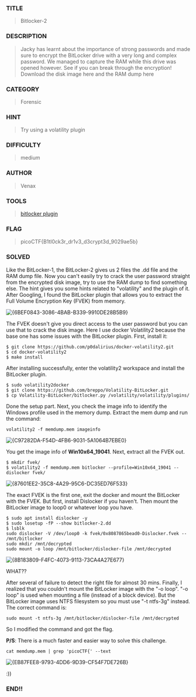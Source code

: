 ### TITLE
>Bitlocker-2
### DESCRIPTION
> Jacky has learnt about the importance of strong passwords and made sure to encrypt the BitLocker drive with a very long and complex password. We managed to capture the RAM while this drive was opened however. See if you can break through the encryption!
Download the disk image here and the RAM dump here

### CATEGORY
> Forensic
### HINT
>Try using a volatility plugin
### DIFFICULTY
>medium
### AUTHOR
> Venax
### TOOLS
> [bitlocker plugin](https://github.com/breppo/Volatility-BitLocker)
### FLAG
> picoCTF{B1tl0ck3r_dr1v3_d3crypt3d_9029ae5b}
### SOLVED
Like the BitLocker-1, the BitLocker-2 gives us 2 files the .dd file and the RAM dump file. Now you can't easily try to crack the user password straight from the encrypted disk image, try to use the RAM dump to find something else. The hint gives you some hints related to "volatility" and the plugin of it. After Googling, I found the BitLocker plugin that allows you to extract the Full Volume Encryption Key (FVEK) from memory.

![{6BEF0843-3086-4BAB-B339-9910DE28B5B9}](https://github.com/user-attachments/assets/d212b4cc-0871-4029-b03a-81f61b5e3309)

The FVEK doesn't give you direct access to the user password but you can use that to crack the disk image. Here I use docker Volatility2 because the base one has some issues with the BitLocker plugin. First, install it:
```
$ git clone https://github.com/p0dalirius/docker-volatility2.git
$ cd docker-volatility2
$ make install
```
After installing successfully, enter the volatility2 workspace and install the BitLocker plugin.
```
$ sudo volatility2docker
$ git clone https://github.com/breppo/Volatility-BitLocker.git
$ cp Volatility-BitLocker/bitlocker.py /volatility/volatility/plugins/
```
Done the setup part. Next, you check the image info to identify the Windows profile used in the memory dump. Extract the mem dump and run the command:
```
volatility2 -f memdump.mem imageinfo
```
![{C97282DA-F54D-4FB6-9031-5A1064B7EBE0}](https://github.com/user-attachments/assets/8f0e863b-69b4-4602-8f3e-f9f23e160c63)

You get the image info of __Win10x64_19041__. Next, extract all the FVEK out.
```
$ mkdir fvek/
$ volatility2 -f memdump.mem bitlocker --profile=Win10x64_19041 --dislocker fvek/
```

![{87601EE2-35C8-4A29-95C6-DC35ED76F533}](https://github.com/user-attachments/assets/bbbe9f24-be70-448b-8647-da2cfb1b5d94)


The exact FVEK is the first one, exit the docker and mount the BitLocker with the FVEK. But first, install Dislocker if you haven't. Then mount the BitLocker image to loop0 or whatever loop you have.
```
$ sudo apt install dislocker -y
$ sudo losetup -fP --show bitlocker-2.dd
$ lsblk
sudo dislocker -V /dev/loop0 -k fvek/0x8087865bead0-Dislocker.fvek -- /mnt/bitlocker
sudo mkdir /mnt/decrypted
sudo mount -o loop /mnt/bitlocker/dislocker-file /mnt/decrypted
```

![{8B183809-F4FC-4073-9113-73CA4A27E677}](https://github.com/user-attachments/assets/11d77ec0-77a4-4a3c-8109-32550d25687f)

WHAT??

After several of failure to detect the right file for almost 30 mins. Finally, I realized that you couldn't mount the BitLocker image with the "-o loop". "-o loop" is used when mounting a file (instead of a block device). But the BitLocker image uses NTFS filesystem so you must use "-t ntfs-3g" instead. The correct command is:
```
sudo mount -t ntfs-3g /mnt/bitlocker/dislocker-file /mnt/decrypted
```
So I modified the command and got the flag.


__P/S__: There is a much faster and easier way to solve this challenge.
```
cat memdump.mem | grep 'picoCTF{' --text
```
![{EB87FEE8-9793-4DD6-9D39-CF54F7DE726B}](https://github.com/user-attachments/assets/1ff2f9b6-5219-48d0-89cb-14e744dd3415)

:))

### END!!

